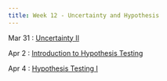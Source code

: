 ```yaml
---
title: Week 12 - Uncertainty and Hypothesis
---
```


Mar 31
: [Uncertainty II](#)

Apr 2
: [Introduction to Hypothesis Testing](#)

Apr 4
: [Hypothesis Testing I](#)
